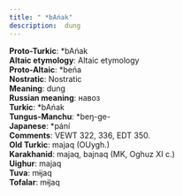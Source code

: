 ```yaml
---
title: " *bAńak"
description:  dung
---
```


<strong>Proto-Turkic</strong>:  *bAńak<br>
<strong>Altaic etymology</strong>:  Altaic etymology<br>
<strong> Proto-Altaic</strong>:  *beńa<br>
<strong>Nostratic</strong>:  Nostratic<br>
<strong>Meaning</strong>:  dung<br>
<strong>Russian meaning</strong>:  навоз<br>
<strong>Turkic</strong>:  *bAńak<br>
<strong>Tungus-Manchu</strong>:  *beŋ-ge-<br>
<strong>Japanese</strong>:  *pání<br>
<strong>Comments</strong>:  VEWT 322, 336, EDT 350.<br>
<strong>Old Turkic</strong>:  majaq (OUygh.)<br>
<strong>Karakhanid</strong>:  majaq, bajnaq (MK, Oghuz XI c.)<br>
<strong>Uighur</strong>:  majaq<br>
<strong>Tuva</strong>:  mɨjaq<br>
<strong>Tofalar</strong>:  mɨj̃aq<br>


